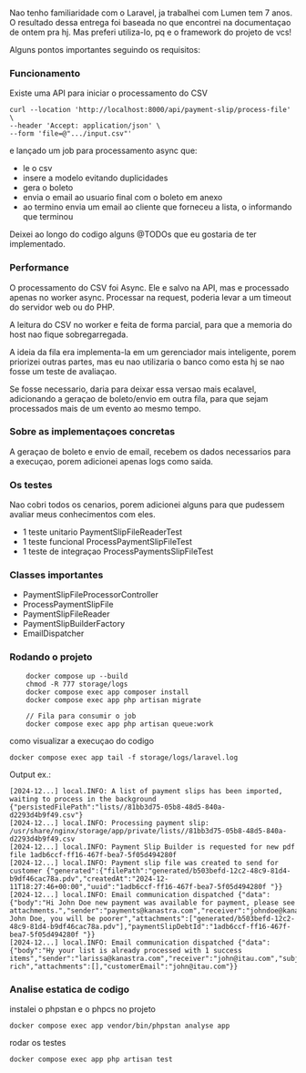 ###          

Nao tenho familiaridade com o Laravel, ja trabalhei com Lumen tem 7 anos. O resultado dessa entrega foi baseada no que
encontrei na documentaçao de ontem pra hj. Mas preferi utiliza-lo, pq e o framework do projeto de vcs!

Alguns pontos importantes seguindo os requisitos:

### Funcionamento

Existe uma API para iniciar o processamento do CSV

```curl
curl --location 'http://localhost:8000/api/payment-slip/process-file' \
--header 'Accept: application/json' \
--form 'file=@".../input.csv"'
``` 

e lançado um job para processamento async que:

- le o csv
- insere a modelo evitando duplicidades
- gera o boleto
- envia o email ao usuario final com o boleto em anexo
- ao termino envia um email ao cliente que forneceu a lista, o informando que terminou

Deixei ao longo do codigo alguns @TODOs que eu gostaria de ter implementado.

### Performance

O processamento do CSV foi Async. Ele e salvo na API, mas e processado apenas no worker async. Processar na request,
poderia levar a um timeout do servidor web ou do PHP.

A leitura do CSV no worker e feita de forma parcial, para que a memoria do host nao fique sobregarregada.

A ideia da fila era implementa-la em um gerenciador mais inteligente, porem priorizei outras partes,
mas eu nao utilizaria o banco como esta hj se nao fosse um teste de avaliaçao.

Se fosse necessario, daria para deixar essa versao mais ecalavel, adicionando a geraçao de boleto/envio
em outra fila, para que sejam processados mais de um evento ao mesmo tempo.

### Sobre as implementaçoes concretas

A geraçao de boleto e envio de email, recebem os dados necessarios para a execuçao, porem adicionei apenas logs como
saida.

### Os testes

Nao cobri todos os cenarios, porem adicionei alguns para que pudessem avaliar meus conhecimentos com eles.

- 1 teste unitario PaymentSlipFileReaderTest
- 1 teste funcional ProcessPaymentSlipFileTest
- 1 teste de integraçao ProcessPaymentsSlipFileTest

### Classes importantes

 - PaymentSlipFileProcessorController
 - ProcessPaymentSlipFile
 - PaymentSlipFileReader
 - PaymentSlipBuilderFactory
 - EmailDispatcher

### Rodando o projeto

```
    docker compose up --build
    chmod -R 777 storage/logs
    docker compose exec app composer install 
    docker compose exec app php artisan migrate 
    
    // Fila para consumir o job
    docker compose exec app php artisan queue:work
```
como visualizar a execuçao do codigo

```
docker compose exec app tail -f storage/logs/laravel.log 
```

Output ex.:
```
[2024-12...] local.INFO: A list of payment slips has been imported, waiting to process in the background {"persistedFilePath":"lists//81bb3d75-05b8-48d5-840a-d2293d4b9f49.csv"}
[2024-12...] local.INFO: Processing payment slip: /usr/share/nginx/storage/app/private/lists//81bb3d75-05b8-48d5-840a-d2293d4b9f49.csv  
[2024-12...] local.INFO: Payment Slip Builder is requested for new pdf file 1adb6ccf-ff16-467f-bea7-5f05d494280f   
[2024-12...] local.INFO: Payment slip file was created to send for customer {"generated":{"filePath":"generated/b503befd-12c2-48c9-81d4-b9df46cac78a.pdv","createdAt":"2024-12-11T18:27:46+00:00","uuid":"1adb6ccf-ff16-467f-bea7-5f05d494280f "}}
[2024-12...] local.INFO: Email communication dispatched {"data":{"body":"Hi John Doe new payment was available for payment, please see attachments.","sender":"payments@kanastra.com","receiver":"johndoe@kanastra.com.br","subject":"Hy John Doe, you will be poorer","attachments":["generated/b503befd-12c2-48c9-81d4-b9df46cac78a.pdv"],"paymentSlipDebtId":"1adb6ccf-ff16-467f-bea7-5f05d494280f "}}
[2024-12...] local.INFO: Email communication dispatched {"data":{"body":"Hy your list is already processed with 1 success items","sender":"larissa@kanastra.com","receiver":"john@itau.com","subject":"getting rich","attachments":[],"customerEmail":"john@itau.com"}}
```


### Analise estatica de codigo

instalei o phpstan e o phpcs no projeto

```
docker compose exec app vendor/bin/phpstan analyse app
```

rodar os testes

```
docker compose exec app php artisan test
```



